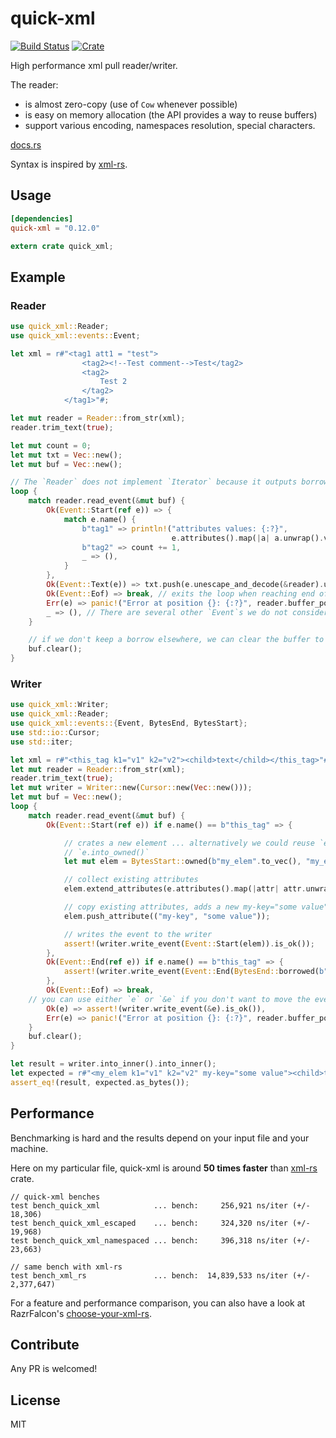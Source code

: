 # quick-xml

[![Build Status](https://travis-ci.org/tafia/quick-xml.svg?branch=master)](https://travis-ci.org/tafia/quick-xml)
[![Crate](http://meritbadge.herokuapp.com/quick-xml)](https://crates.io/crates/quick-xml)

High performance xml pull reader/writer.

The reader:
- is almost zero-copy (use of `Cow` whenever possible)
- is easy on memory allocation (the API provides a way to reuse buffers)
- support various encoding, namespaces resolution, special characters.

[docs.rs](https://docs.rs/quick-xml)

Syntax is inspired by [xml-rs](https://github.com/netvl/xml-rs).

## Usage

```toml
[dependencies]
quick-xml = "0.12.0"
```
``` rust
extern crate quick_xml;
```

## Example

### Reader

```rust
use quick_xml::Reader;
use quick_xml::events::Event;

let xml = r#"<tag1 att1 = "test">
                <tag2><!--Test comment-->Test</tag2>
                <tag2>
                    Test 2
                </tag2>
            </tag1>"#;

let mut reader = Reader::from_str(xml);
reader.trim_text(true);

let mut count = 0;
let mut txt = Vec::new();
let mut buf = Vec::new();

// The `Reader` does not implement `Iterator` because it outputs borrowed data (`Cow`s)
loop {
    match reader.read_event(&mut buf) {
        Ok(Event::Start(ref e)) => {
            match e.name() {
                b"tag1" => println!("attributes values: {:?}",
                                    e.attributes().map(|a| a.unwrap().value).collect::<Vec<_>>()),
                b"tag2" => count += 1,
                _ => (),
            }
        },
        Ok(Event::Text(e)) => txt.push(e.unescape_and_decode(&reader).unwrap()),
        Ok(Event::Eof) => break, // exits the loop when reaching end of file
        Err(e) => panic!("Error at position {}: {:?}", reader.buffer_position(), e),
        _ => (), // There are several other `Event`s we do not consider here
    }

    // if we don't keep a borrow elsewhere, we can clear the buffer to keep memory usage low
    buf.clear();
}
```

### Writer

```rust
use quick_xml::Writer;
use quick_xml::Reader;
use quick_xml::events::{Event, BytesEnd, BytesStart};
use std::io::Cursor;
use std::iter;

let xml = r#"<this_tag k1="v1" k2="v2"><child>text</child></this_tag>"#;
let mut reader = Reader::from_str(xml);
reader.trim_text(true);
let mut writer = Writer::new(Cursor::new(Vec::new()));
let mut buf = Vec::new();
loop {
    match reader.read_event(&mut buf) {
        Ok(Event::Start(ref e)) if e.name() == b"this_tag" => {

            // crates a new element ... alternatively we could reuse `e` by calling
            // `e.into_owned()`
            let mut elem = BytesStart::owned(b"my_elem".to_vec(), "my_elem".len());

            // collect existing attributes
            elem.extend_attributes(e.attributes().map(|attr| attr.unwrap()));

            // copy existing attributes, adds a new my-key="some value" attribute
            elem.push_attribute(("my-key", "some value"));

            // writes the event to the writer
            assert!(writer.write_event(Event::Start(elem)).is_ok());
        },
        Ok(Event::End(ref e)) if e.name() == b"this_tag" => {
            assert!(writer.write_event(Event::End(BytesEnd::borrowed(b"my_elem"))).is_ok());
        },
        Ok(Event::Eof) => break,
	// you can use either `e` or `&e` if you don't want to move the event
        Ok(e) => assert!(writer.write_event(&e).is_ok()),
        Err(e) => panic!("Error at position {}: {:?}", reader.buffer_position(), e),
    }
    buf.clear();
}

let result = writer.into_inner().into_inner();
let expected = r#"<my_elem k1="v1" k2="v2" my-key="some value"><child>text</child></my_elem>"#;
assert_eq!(result, expected.as_bytes());
```

## Performance

Benchmarking is hard and the results depend on your input file and your machine.

Here on my particular file, quick-xml is around **50 times faster** than [xml-rs](https://crates.io/crates/xml-rs) crate.

```
// quick-xml benches
test bench_quick_xml            ... bench:     256,921 ns/iter (+/- 18,306)
test bench_quick_xml_escaped    ... bench:     324,320 ns/iter (+/- 19,968)
test bench_quick_xml_namespaced ... bench:     396,318 ns/iter (+/- 23,663)

// same bench with xml-rs
test bench_xml_rs               ... bench:  14,839,533 ns/iter (+/- 2,377,647)
```

For a feature and performance comparison, you can also have a look at RazrFalcon's [choose-your-xml-rs](https://github.com/RazrFalcon/choose-your-xml-rs).

## Contribute

Any PR is welcomed!

## License

MIT
